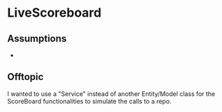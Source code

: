 # LiveScoreboard

## Assumptions

-

## Offtopic

I wanted to use a "Service" instead of another Entity/Model class for the ScoreBoard functionalities to simulate the calls to a repo.